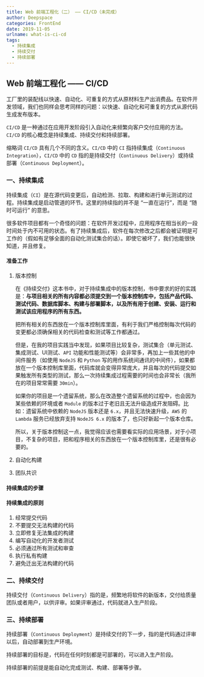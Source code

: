 ```yaml
---
title: Web 前端工程化（二） —— CI/CD（未完成）
author: Deepspace
categories: FrontEnd
date: 2019-11-05
urlname: what-is-ci-cd
tags:
  - 持续集成
  - 持续交付
  - 持续部署
---
```



## Web 前端工程化 —— CI/CD

工厂里的装配线以快速、自动化、可重复的方式从原材料生产出消费品。在软件开发领域，我们也同样会思考同样的问题：以快速、自动化和可重复的方式从源代码生成发布版本。 

`CI/CD` 是一种通过在应用开发阶段引入自动化来频繁向客户交付应用的方法。`CI/CD` 的核心概念是持续集成、持续交付和持续部署。

缩略词 `CI/CD` 具有几个不同的含义。`CI/CD` 中的 `CI` 指持续集成（`Continuous Integration`），`CI/CD` 中的 `CD` 指的是持续交付（`Continuous Delivery`）或持续部署（`Continuous Deployment`）。

<!-- more -->

### 一、持续集成

持续集成（`CI`）是在源代码变更后，自动检测、拉取、构建和进行单元测试的过程。持续集成是启动管道的环节。这里的持续指的并不是 “一直在运行”，而是 “随时可运行” 的意思。

很多软件项目都有一个奇怪的问题：在软件开发过程中，应用程序在相当长的一段时间处于内不可用的状态。有了持续集成后，软件在每次修改之后都会被证明是可工作的（假如有足够全面的自动化测试集合的话）。即使它被坏了，我们也能很快知道，并且修复。



#### 准备工作

1. 版本控制

   在《持续交付》这本书中，对于持续集成中的版本控制，书中要求的好的实践是：**与项目相关的所有内容都必须提交到一个版本控制库中，包括产品代码、测试代码、数据库脚本、构建与部署脚本，以及所有用于创建、安装、运行和测试该应用程序的所有东西。**

   把所有相关的东西放在一个版本控制库里面，有利于我们严格控制每次代码的变更都必须确保相关的代码检查和测试等工作都通过。

   但是，在我的项目实践当中发现，如果项目比较复杂，测试集合（单元测试、集成测试、UI测试、`API` 功能和性能测试等）会非常多，再加上一些其他的中间件服务（如使用 `NodeJS` 和 `Python` 写的用作系统间通讯的中间件），如果都放在一个版本控制库里面，代码库就会变得异常庞大，并且每次的代码提交如果触发所有类型的测试，那么一次持续集成过程需要的时间也会非常长（我所在的项目常常需要 `30min`）。

   如果你的项目是一个遗留系统，那么在改造整个遗留系统的过程中，也会因为某些依赖的环境或者 `Module` 的版本过于老旧且无法升级造成开发阻碍。比如：遗留系统中依赖的 `NodeJS` 版本还是 `6.x`，并且无法快速升级，`AWS` 的 `Lambda` 服务已经放弃支持 `NodeJS 6.x` 的版本了，也只好新起一个版本仓库。

   所以，关于版本控制这一点，我觉得应该也需要看实际的应用场景，对于小项目，不复杂的项目，把和程序相关的东西放在一个版本控制库里，还是很有必要的。

2. 自动化构建

   

3. 团队共识



#### 持续集成的步骤



#### 持续集成的原则

1. 经常提交代码
2. 不要提交无法构建的代码
3. 立即修复无法集成的构建
4. 编写自动化的开发者测试
5. 必须通过所有测试和审查
6. 执行私有构建
7. 避免迁出无法构建的代码



### 二、持续交付

持续交付（`Continuous Delivery`）指的是，频繁地将软件的新版本，交付给质量团队或者用户，以供评审。如果评审通过，代码就进入生产阶段。



### 三、持续部署

持续部署（`Continuous Deployment`）是持续交付的下一步，指的是代码通过评审以后，自动部署到生产环境。

持续部署的目标是，代码在任何时刻都是可部署的，可以进入生产阶段。

持续部署的前提是能自动化完成测试、构建、部署等步骤。

